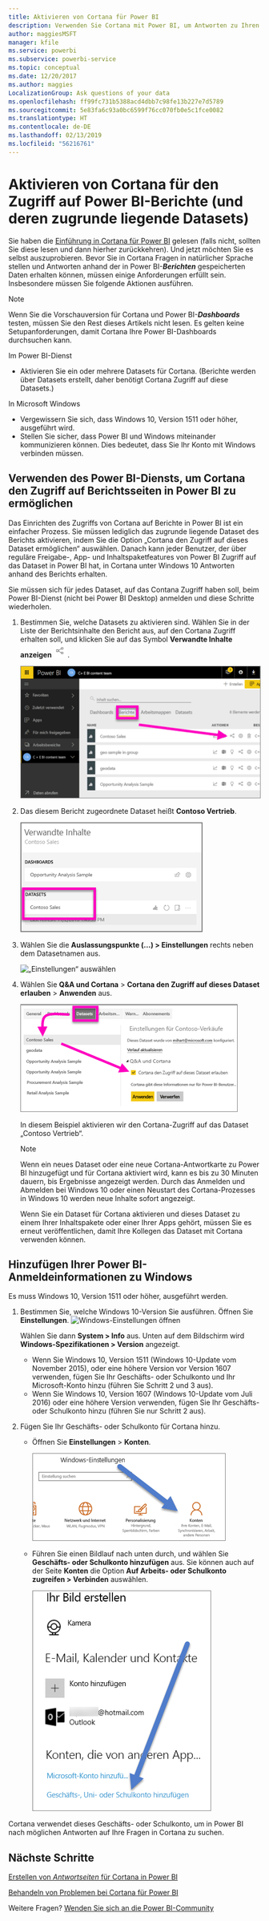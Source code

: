 ```yaml
---
title: Aktivieren von Cortana für Power BI
description: Verwenden Sie Cortana mit Power BI, um Antworten zu Ihren Daten zu erhalten. Aktivieren Sie Cortana für jedes Power BI-Dataset, und aktivieren Sie anschließend den Cortana-Zugriff auf Ihre Datasets von Windows-Geräten.
author: maggiesMSFT
manager: kfile
ms.service: powerbi
ms.subservice: powerbi-service
ms.topic: conceptual
ms.date: 12/20/2017
ms.author: maggies
LocalizationGroup: Ask questions of your data
ms.openlocfilehash: ff99fc731b5388acd4dbb7c98fe13b227e7d5789
ms.sourcegitcommit: 5e83fa6c93a0bc6599f76cc070fb0e5c1fce0082
ms.translationtype: HT
ms.contentlocale: de-DE
ms.lasthandoff: 02/13/2019
ms.locfileid: "56216761"
---
```

# <a name="enable-cortana-to-access-power-bi-reports-and-their-underlying-datasets"></a>Aktivieren von Cortana für den Zugriff auf Power BI-Berichte (und deren zugrunde liegende Datasets)
Sie haben die [Einführung in Cortana für Power BI](service-cortana-intro.md) gelesen (falls nicht, sollten Sie diese lesen und dann hierher zurückkehren). Und jetzt möchten Sie es selbst auszuprobieren.  Bevor Sie in Cortana Fragen in natürlicher Sprache stellen und Antworten anhand der in Power BI-***Berichten*** gespeicherten Daten erhalten können, müssen einige Anforderungen erfüllt sein. Insbesondere müssen Sie folgende Aktionen ausführen.

> [!NOTE]
> Wenn Sie die Vorschauversion für Cortana und Power BI-***Dashboards*** testen, müssen Sie den Rest dieses Artikels nicht lesen. Es gelten keine Setupanforderungen, damit Cortana Ihre Power BI-Dashboards durchsuchen kann.
> 
> 

Im Power BI-Dienst

* Aktivieren Sie ein oder mehrere Datasets für Cortana. (Berichte werden über Datasets erstellt, daher benötigt Cortana Zugriff auf diese Datasets.)

In Microsoft Windows

* Vergewissern Sie sich, dass Windows 10, Version 1511 oder höher, ausgeführt wird.
* Stellen Sie sicher, dass Power BI und Windows miteinander kommunizieren können. Dies bedeutet, dass Sie Ihr Konto mit Windows verbinden müssen.

## <a name="use-power-bi-service-to-enable-cortana-to-access-report-pages-in-power-bi"></a>Verwenden des Power BI-Diensts, um Cortana den Zugriff auf Berichtsseiten in Power BI zu ermöglichen
Das Einrichten des Zugriffs von Cortana auf Berichte in Power BI ist ein einfacher Prozess.  Sie müssen lediglich das zugrunde liegende Dataset des Berichts aktivieren, indem Sie die Option „Cortana den Zugriff auf dieses Dataset ermöglichen“ auswählen. Danach kann jeder Benutzer, der über reguläre Freigabe-, App- und Inhaltspaketfeatures von Power BI Zugriff auf das Dataset in Power BI hat, in Cortana unter Windows 10 Antworten anhand des Berichts erhalten.

Sie müssen sich für jedes Dataset, auf das Contana Zugriff haben soll, beim Power BI-Dienst (nicht bei Power BI Desktop) anmelden und diese Schritte wiederholen.

1. Bestimmen Sie, welche Datasets zu aktivieren sind. Wählen Sie in der Liste der Berichtsinhalte den Bericht aus, auf den Cortana Zugriff erhalten soll, und klicken Sie auf das Symbol **Verwandte Inhalte anzeigen** ![](media/service-cortana-enable/power-bi-cortana-view-related-icon.png).
   
    ![Verwandte Inhalte anzeigen](media/service-cortana-enable/power-bi-view-related.png)
2. Das diesem Bericht zugeordnete Dataset heißt **Contoso Vertrieb**.
   
    ![Dataset „Contoso Vertrieb“](media/service-cortana-enable/power-bi-identify-dataset.png)
3. Wählen Sie die **Auslassungspunkte (...) > Einstellungen** rechts neben dem Datasetnamen aus.  
   
    ![„Einstellungen“ auswählen](media/service-cortana-enable/power-bi-settings-cortana.png)
4. Wählen Sie **Q&A und Cortana** > **Cortana den Zugriff auf dieses Dataset erlauben** > **Anwenden** aus.
   
   ![Dataset für Cortana-Zugriff](media/service-cortana-enable/power-bi-cortana-enable-new.png)
   
   In diesem Beispiel aktivieren wir den Cortana-Zugriff auf das Dataset „Contoso Vertrieb“.
   
   > [!NOTE]
   > Wenn ein neues Dataset oder eine neue Cortana-Antwortkarte zu Power BI hinzugefügt und für Cortana aktiviert wird, kann es bis zu 30 Minuten dauern, bis Ergebnisse angezeigt werden. Durch das Anmelden und Abmelden bei Windows 10 oder einen Neustart des Cortana-Prozesses in Windows 10 werden neue Inhalte sofort angezeigt.
   > 
   > Wenn Sie ein Dataset für Cortana aktivieren und dieses Dataset zu einem Ihrer Inhaltspakete oder einer Ihrer Apps gehört, müssen Sie es erneut veröffentlichen, damit Ihre Kollegen das Dataset mit Cortana verwenden können.
   > 
   > 

## <a name="add-your-power-bi-credentials-to-windows"></a>Hinzufügen Ihrer Power BI-Anmeldeinformationen zu Windows
Es muss Windows 10, Version 1511 oder höher, ausgeführt werden.

1. Bestimmen Sie, welche Windows 10-Version Sie ausführen. Öffnen Sie **Einstellungen**.
    ![Windows-Einstellungen öffnen](media/service-cortana-enable/power-bi-cortana-windows.png)

    Wählen Sie dann **System > Info** aus. Unten auf dem Bildschirm wird **Windows-Spezifikationen > Version** angezeigt.

   * Wenn Sie Windows 10, Version 1511 (Windows 10-Update vom November 2015), oder eine höhere Version vor Version 1607 verwenden, fügen Sie Ihr Geschäfts- oder Schulkonto und Ihr Microsoft-Konto hinzu (führen Sie Schritt 2 und 3 aus).
   * Wenn Sie Windows 10, Version 1607 (Windows 10-Update vom Juli 2016) oder eine höhere Version verwenden, fügen Sie Ihr Geschäfts- oder Schulkonto hinzu (führen Sie nur Schritt 2 aus).
1. Fügen Sie Ihr Geschäfts- oder Schulkonto für Cortana hinzu.
   
   * Öffnen Sie **Einstellungen** > **Konten**.
     
       ![Einstellungen – Konten](media/service-cortana-enable/power-bi-windows-accounts.png)
   * Führen Sie einen Bildlauf nach unten durch, und wählen Sie **Geschäfts- oder Schulkonto hinzufügen** aus. Sie können auch auf der Seite **Konten** die Option **Auf Arbeits- oder Schulkonto zugreifen > Verbinden** auswählen.
     
     ![Geschäftskonto hinzufügen](media/service-cortana-enable/power-bi-add-work-account2.png)

Cortana verwendet dieses Geschäfts- oder Schulkonto, um in Power BI nach möglichen Antworten auf Ihre Fragen in Cortana zu suchen.

## <a name="next-steps"></a>Nächste Schritte
[Erstellen von *Antwortseiten* für Cortana in Power BI](service-cortana-answer-cards.md)

[Behandeln von Problemen bei Cortana für Power BI](service-cortana-troubleshoot.md)

Weitere Fragen? [Wenden Sie sich an die Power BI-Community](http://community.powerbi.com/)

